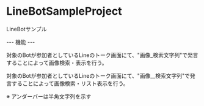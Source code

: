 # LineBotSampleProject

LineBotサンプル

--- 機能 ---

対象のBotが参加者としているLineのトーク画面にて、"画像_検索文字列"で発言することによって画像検索・表示を行う。

対象のBotが参加者としているLineのトーク画面にて、"画像__検索文字列"で発言することによって画像検索・リスト表示を行う。

※ アンダーバーは半角文字列を示す
